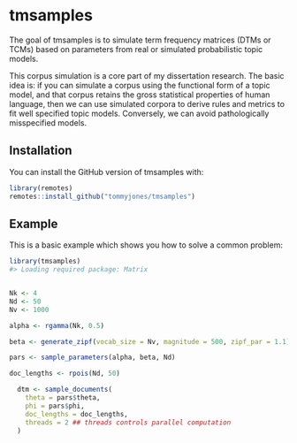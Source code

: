 
<!-- README.md is generated from README.Rmd. Please edit that file -->

# tmsamples

<!-- badges: start -->

<!-- badges: end -->

The goal of tmsamples is to simulate term frequency matrices (DTMs or
TCMs) based on parameters from real or simulated probabilistic topic
models.

This corpus simulation is a core part of my dissertation research. The
basic idea is: if you can simulate a corpus using the functional form of
a topic model, and that corpus retains the gross statistical properties
of human language, then we can use simulated corpora to derive rules and
metrics to fit well specified topic models. Conversely, we can avoid
pathologically misspecified models.

## Installation

You can install the GitHub version of tmsamples with:

``` r
library(remotes)
remotes::install_github("tommyjones/tmsamples")
```

## Example

This is a basic example which shows you how to solve a common problem:

``` r
library(tmsamples)
#> Loading required package: Matrix


Nk <- 4
Nd <- 50
Nv <- 1000

alpha <- rgamma(Nk, 0.5)

beta <- generate_zipf(vocab_size = Nv, magnitude = 500, zipf_par = 1.1)

pars <- sample_parameters(alpha, beta, Nd)

doc_lengths <- rpois(Nd, 50)

  dtm <- sample_documents(
    theta = pars$theta,
    phi = pars$phi,
    doc_lengths = doc_lengths,
    threads = 2 ## threads controls parallel computation
  )
```
